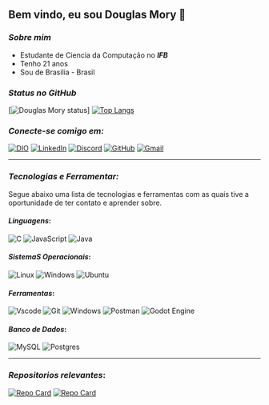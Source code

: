 ## Bem vindo, eu sou Douglas Mory 👋

### ***Sobre mim***

- Estudante de Ciencia da Computação no ***IFB***
- Tenho 21 anos
- Sou de Brasilia - Brasil

### ***Status no GitHub***

[![Douglas Mory status](https://github-readme-stats.vercel.app/api?username=DDMory&theme=github_dark&show_icons=true)]
[![Top Langs](https://github-readme-stats.vercel.app/api/top-langs/?username=DDMory&layout=compact&langs_count=8&theme=github_dark&size_weight=0.7&count_weight=0.3)](https://github.com/anuraghazra/github-readme-stats)


### ***Conecte-se comigo em:***

[![DIO](https://img.shields.io/badge/-Meu%20Perfil%20na%20DIO-100?style=for-the-badge&logo=)](https://web.dio.me/users/douglasmory10?tab=achievements)
[![LinkedIn](https://img.shields.io/badge/LinkedIn-0077B5?style=for-the-badge&logo=linkedin&logoColor=white)](https://www.linkedin.com/in/douglas-mory/)
[![Discord](https://img.shields.io/badge/Discord-7289DA?style=for-the-badge&logo=discord&logoColor=white)](https://discord.com/channels/@ddare/)
[![GitHub](https://img.shields.io/badge/GitHub-100000?style=for-the-badge&logo=github&logoColor=white)](https://github.com/DDMory)
[![Gmail](https://img.shields.io/badge/Gmail-333333?style=for-the-badge&logo=gmail&logoColor=red)](mailto:douglasmory10@gmail.com)

---
### ***Tecnologias e Ferramentar:***

<p>
Segue abaixo uma lista de tecnologias e ferramentas com as quais tive a oportunidade de ter contato e aprender sobre.
</p>

#### ***Linguagens***:

![C](https://img.shields.io/badge/C-100?style=for-the-badge&logo=c&logoColor=0077B5)
![JavaScript](https://img.shields.io/badge/JavaScript-F7DF1E?style=for-the-badge&logo=javascript&logoColor=black)
![Java](https://img.shields.io/badge/java-%23ED8B00.svg?style=for-the-badge&logo=openjdk&logoColor=black)

#### ***SistemaS Operacionais***:

![Linux](https://img.shields.io/badge/Linux-000?style=for-the-badge&logo=linux&logoColor=FCC624)
![Windows](https://img.shields.io/badge/Windows-000?style=for-the-badge&logo=windows&logoColor=2CA5E0)
![Ubuntu](https://img.shields.io/badge/Ubuntu-100?style=for-the-badge&logo=ubuntu&logoColor=)


#### ***Ferramentas***:

![Vscode](https://img.shields.io/badge/Vscode-000000?style=for-the-badge&logo=visual-studio-code&logoColor=blue)
![Git](https://img.shields.io/badge/GIT-000000?style=for-the-badge&logo=git&logoColor=orange)
![Windows](https://img.shields.io/badge/Windows-000?style=for-the-badge&logo=windows&logoColor=0000FF)
![Postman](https://img.shields.io/badge/Postman-000000.svg?style=for-the-badge&logo=Postman&logoColor=orange)
![Godot Engine](https://img.shields.io/badge/GODOT-000000.svg?style=for-the-badge&logo=godot-engine)

#### ***Banco de Dados***:

![MySQL](https://img.shields.io/badge/mysql-000000.svg?style=for-the-badge&logo=mysql&logoColor=blue)
![Postgres](https://img.shields.io/badge/postgres-000000.svg?style=for-the-badge&logo=postgresql&logoColor=blue)

---

### ***Repositorios relevantes***:

[![Repo Card](https://github-readme-stats.vercel.app/api/pin/?username=DDMory&repo=LearningJava&bg_color=000&border_color=30A3DC&show_icons=true&icon_color=30A3DC&title_color=00000&text_color=FFF)](https://github.com/DDMory/LearningJava)
[![Repo Card](https://github-readme-stats.vercel.app/api/pin/?username=DDMory&repo=Espadinha_Errante&bg_color=000&border_color=30A3DC&show_icons=true&icon_color=30A3DC&title_color=00000&text_color=FFF)](https://github.com/DDMory/Espadinha_Errante)


<!--
**DDMory/DDMory** is a ✨ _special_ ✨ repository because its `README.md` (this file) appears on your GitHub profile.

Here are some ideas to get you started:

- 🔭 I’m currently working on ...
- 🌱 I’m currently learning ...
- 👯 I’m looking to collaborate on ...
- 🤔 I’m looking for help with ...
- 💬 Ask me about ...
- 📫 How to reach me: ...
- 😄 Pronouns: ...
- ⚡ Fun fact: ...
-->
